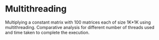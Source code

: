# Multithreading
Multiplying a constant matrix with 100 matrices each of size 1K*1K using multithreading. Comparative analysis for different number of threads used and time taken to complete the execution.
